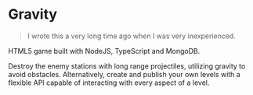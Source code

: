 # Gravity
> I wrote this a very long time ago when I was very inexperienced.

HTML5 game built with NodeJS, TypeScript and MongoDB.

Destroy the enemy stations with long range projectiles, utilizing gravity to avoid obstacles.
Alternatively, create and publish your own levels with a flexible API capable of interacting with every aspect of a level.